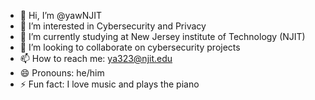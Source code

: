 - 👋 Hi, I’m @yawNJIT
- 👀 I’m interested in Cybersecurity and Privacy 
- 🌱 I’m currently studying at New Jersey institute of Technology (NJIT)
- 💞️ I’m looking to collaborate on cybersecurity projects
- 📫 How to reach me: ya323@njit.edu
- 😄 Pronouns: he/him
- ⚡ Fun fact: I love music and plays the piano

<!---
yawNJIT/yawNJIT is a ✨ special ✨ repository because its `README.md` (this file) appears on your GitHub profile.
You can click the Preview link to take a look at your changes.
--->
